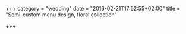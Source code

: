 +++
category = "wedding"
date = "2016-02-21T17:52:55+02:00"
title = "Semi-custom menu design, floral collection"

+++